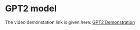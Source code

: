 # GPT2 model

The video demonstation link is given here: [GPT2 Demonstration](https://drive.google.com/file/d/1bwwX9MlLaCpF7Zync7Mo1X0Y4njTDuBq/view?usp=sharing)